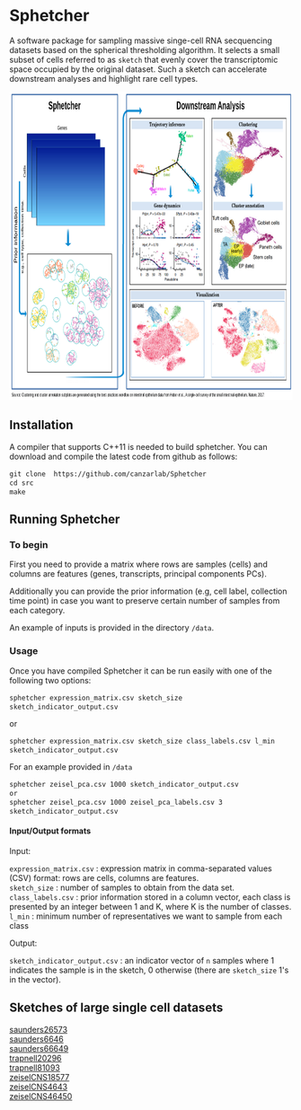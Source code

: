# Sphetcher
A software package for sampling massive singe-cell RNA secquencing datasets based on the spherical thresholding algorithm. It selects a small subset of cells referred to as ```sketch``` that evenly cover the transcriptomic space occupied by the original dataset. Such a sketch can accelerate downstream analyses and highlight rare cell types.

<img src=img/overviewv2.png  width="100%" height = "550">

## Installation ##
A compiler that supports C++11 is needed to build sphetcher. You can download and compile the latest code from github as follows:

```
git clone  https://github.com/canzarlab/Sphetcher
cd src
make
```

## Running Sphetcher ##

### To begin ###

First you need to provide a matrix where rows are samples (cells) and columns are features (genes, transcripts, principal components PCs).

Additionally you can provide the prior information (e.g, cell label, collection time point) in case you want to preserve certain number of samples from each category. 

An example of inputs is provided in the directory ```/data```. 

### Usage ###

Once you have compiled Sphetcher it can be run easily with one of the following two options:

```
sphetcher expression_matrix.csv sketch_size sketch_indicator_output.csv
```
or 
```
sphetcher expression_matrix.csv sketch_size class_labels.csv l_min sketch_indicator_output.csv
```
For an example provided in ```/data```
```
sphetcher zeisel_pca.csv 1000 sketch_indicator_output.csv
or 
sphetcher zeisel_pca.csv 1000 zeisel_pca_labels.csv 3 sketch_indicator_output.csv
```

#### Input/Output formats

Input: 

`expression_matrix.csv`
  : expression matrix in comma-separated values (CSV) format: rows are cells, columns are features. <br/>
 `sketch_size` 
  : number of samples to obtain from the data set. <br/>
`class_labels.csv`
  : prior information stored in a column vector, each class is presented by an integer between 1 and K, where K is the number of classes. <br/>
`l_min`
  : minimum number of representatives we want to sample from each class <br/>

Output:

`sketch_indicator_output.csv` : an indicator vector of `n` samples where 1 indicates the sample is in the sketch, 0 otherwise (there are `sketch_size` 1's in the vector).

## Sketches of large single cell datasets ##
[saunders26573](https://syncandshare.lrz.de/dl/fiEF5PeaX2yUtnjPwyLapFMJ/saunders26573.tar.xz "Saunders")  
[saunders6646](https://syncandshare.lrz.de/dl/fi313Db6B6BeRPnggCuy7vzJ/saunders6646.tar.xz "Saunders")  
[saunders66649](https://syncandshare.lrz.de/dl/fi8MWmP4uVMHK9DejCKaL4yB/saunders66649.tar.xz "Saunders")  
[trapnell20296](https://syncandshare.lrz.de/dl/fiS6FYf4Fx4HKq2ksuGg7uh6/trapnell20296.tar.xz "Trapnell")  
[trapnell81093](https://syncandshare.lrz.de/dl/fiURXP6azi99M9fn2b9gdVpH/trapnell81093.tar.xz "Trapnell")  
[zeiselCNS18577](https://syncandshare.lrz.de/dl/fiFc6aCNPp6P8tDeh8WaGoQa/zeiselCNS18577.tar.xz "zeiselCNS")  
[zeiselCNS4643](https://syncandshare.lrz.de/dl/fiE1S8cA9sMf7gMSAJ7hEyPe/zeiselCNS4643.tar.xz "zeiselCNS")  
[zeiselCNS46450](https://syncandshare.lrz.de/dl/fiHeJebsTd2CfLuU555wvtxd/zeiselCNS46450.tar.xz "zeiselCNS")  

